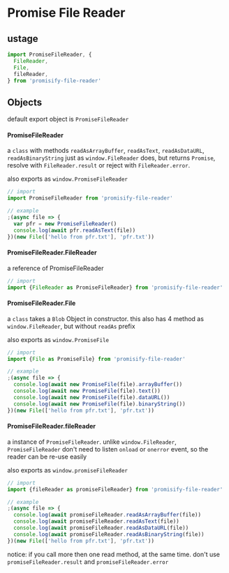# Promise File Reader

## ustage

```js
import PromiseFileReader, {
  FileReader,
  File,
  fileReader,
} from 'promisify-file-reader'
```

## Objects

default export object is `PromiseFileReader`

#### PromiseFileReader

a `class` with methods `readAsArrayBuffer`, `readAsText`, `readAsDataURL`,
`readAsBinaryString` just as `window.FileReader` does, but returns `Promise`, resolve
with `FileReader.result` or reject with `FileReader.error`.

also exports as `window.PromiseFileReader`

```js
// import
import PromiseFileReader from 'promisify-file-reader'
```

```js
// example
;(async file => {
  var pfr = new PromiseFileReader()
  console.log(await pfr.readAsText(file))
})(new File(['hello from pfr.txt'], 'pfr.txt'))
```

#### PromiseFileReader.FileReader

a reference of PromiseFileReader

```js
// import
import {FileReader as PromiseFileReader} from 'promisify-file-reader'
```

#### PromiseFileReader.File

a `class` takes a `Blob` Object in constructor.
this also has 4 method as `window.FileReader`, but without `readAs` prefix

also exports as `window.PromiseFile`

```js
// import
import {File as PromiseFile} from 'promisify-file-reader'
```

```js
// example
;(async file => {
  console.log(await new PromiseFile(file).arrayBuffer())
  console.log(await new PromiseFile(file).text())
  console.log(await new PromiseFile(file).dataURL())
  console.log(await new PromiseFile(file).binaryString())
})(new File(['hello from pfr.txt'], 'pfr.txt'))
```

#### PromiseFileReader.fileReader

a instance of `PromiseFileReader`.
unlike `window.FileReader`, `PromiseFileReader` don't need to listen `onload` or `onerror` event,
so the reader can be re-use easily

also exports as `window.promiseFileReader`

```js
// import
import {fileReader as promiseFileReader} from 'promisify-file-reader'
```

```js
// example
;(async file => {
  console.log(await promiseFileReader.readAsArrayBuffer(file))
  console.log(await promiseFileReader.readAsText(file))
  console.log(await promiseFileReader.readAsDataURL(file))
  console.log(await promiseFileReader.readAsBinaryString(file))
})(new File(['hello from pfr.txt'], 'pfr.txt'))
```

notice:
if you call more then one read method, at the same time.
don't use `promiseFileReader.result` and `promiseFileReader.error`
